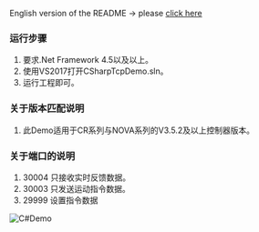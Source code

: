 English version of the README -> please [click here](./README-EN.md)

### 运行步骤
1. 要求.Net Framework 4.5以及以上。
2. 使用VS2017打开CSharpTcpDemo.sln。
3. 运行工程即可。

### 关于版本匹配说明
1. 此Demo适用于CR系列与NOVA系列的V3.5.2及以上控制器版本。

### 关于端口的说明
1. 30004 只接收实时反馈数据。
2. 30003 只发送运动指令数据。
3. 29999 设置指令数据

![C#Demo](./image.png)
